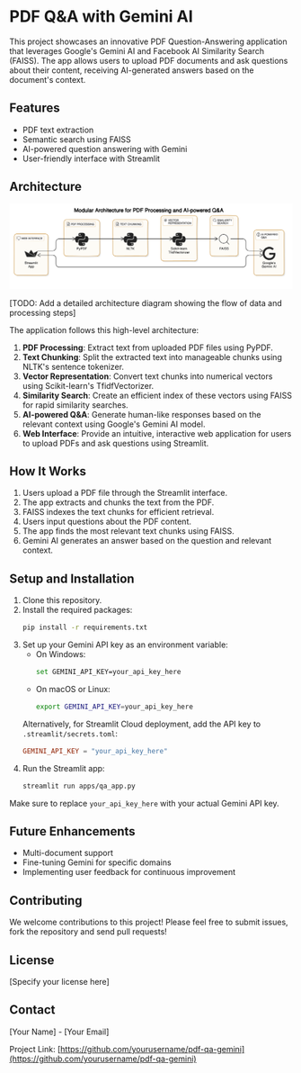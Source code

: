 # PDF Q&A with Gemini AI

This project showcases an innovative PDF Question-Answering application that leverages Google's Gemini AI and Facebook AI Similarity Search (FAISS). The app allows users to upload PDF documents and ask questions about their content, receiving AI-generated answers based on the document's context.

## Features

- PDF text extraction
- Semantic search using FAISS
- AI-powered question answering with Gemini
- User-friendly interface with Streamlit

## Architecture

![Architecture Diagram](assets\architecture.png)

[TODO: Add a detailed architecture diagram showing the flow of data and processing steps]

The application follows this high-level architecture:

1. **PDF Processing**: Extract text from uploaded PDF files using PyPDF.
2. **Text Chunking**: Split the extracted text into manageable chunks using NLTK's sentence tokenizer.
3. **Vector Representation**: Convert text chunks into numerical vectors using Scikit-learn's TfidfVectorizer.
4. **Similarity Search**: Create an efficient index of these vectors using FAISS for rapid similarity searches.
5. **AI-powered Q&A**: Generate human-like responses based on the relevant context using Google's Gemini AI model.
6. **Web Interface**: Provide an intuitive, interactive web application for users to upload PDFs and ask questions using Streamlit.

## How It Works

1. Users upload a PDF file through the Streamlit interface.
2. The app extracts and chunks the text from the PDF.
3. FAISS indexes the text chunks for efficient retrieval.
4. Users input questions about the PDF content.
5. The app finds the most relevant text chunks using FAISS.
6. Gemini AI generates an answer based on the question and relevant context.

## Setup and Installation

1. Clone this repository.
2. Install the required packages:
   ```bash
   pip install -r requirements.txt
   ```
3. Set up your Gemini API key as an environment variable:
   - On Windows:
     ```bash
     set GEMINI_API_KEY=your_api_key_here
     ```
   - On macOS or Linux:
     ```bash
     export GEMINI_API_KEY=your_api_key_here
     ```
   Alternatively, for Streamlit Cloud deployment, add the API key to `.streamlit/secrets.toml`:
   ```toml
   GEMINI_API_KEY = "your_api_key_here"
   ```
4. Run the Streamlit app:
   ```bash
   streamlit run apps/qa_app.py
   ```

Make sure to replace `your_api_key_here` with your actual Gemini API key.

## Future Enhancements

- Multi-document support
- Fine-tuning Gemini for specific domains
- Implementing user feedback for continuous improvement

## Contributing

We welcome contributions to this project! Please feel free to submit issues, fork the repository and send pull requests!

## License

[Specify your license here]

## Contact

[Your Name] - [Your Email]

Project Link: [https://github.com/yourusername/pdf-qa-gemini](https://github.com/yourusername/pdf-qa-gemini)
